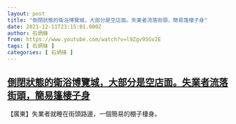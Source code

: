 ```yaml
---
layout: post
title: "倒閉狀態的衛浴博覽城，大部分是空店面。失業者流落街頭，簡易篷棲子身"
date: 2021-12-11T23:15:01.000Z
author: 石炳鋒
from: https://www.youtube.com/watch?v=l9Zgv95Gv2E
tags: [ 石炳锋 ]
categories: [ 石炳锋 ]
---
```

<!--1639264501000-->
[倒閉狀態的衛浴博覽城，大部分是空店面。失業者流落街頭，簡易篷棲子身](https://www.youtube.com/watch?v=l9Zgv95Gv2E)
------

<div>
【廣東】失業者就睡在街頭路邊，一個簡易的棚子棲身。
</div>
